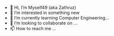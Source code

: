 - 👋 Hi, I’m Myself49 (aka Zathruz)
- 👀 I’m interested in something new
- 🌱 I’m currently learning Computer Engineering...
- 💞️ I’m looking to collaborate on ...
- 📫 How to reach me ...

<!---
Myself49/Myself49 is a ✨ special ✨ repository because its `README.md` (this file) appears on your GitHub profile.
You can click the Preview link to take a look at your changes.
--->
